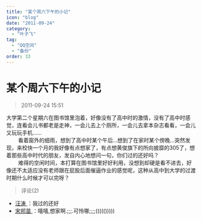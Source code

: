 ```yaml
---
title: "某个周六下午的小记"
icon: "blog"
date: "2011-09-24"
category:
  - "叶子飞"
tag:
  - "QQ空间"
  - "备份"
order: 33
---
```

# 某个周六下午的小记
> 2011-09-24 15:51


大学第二个星期六在图书馆里泡着，好像没有了高中时的激情，没有了高中时感觉，连看会儿书都老是走神，一会儿去上个厕所，一会儿去拿本杂志看看，一会儿又玩玩手机……  
        看着窗外的细雨，想到了高中时某个午后…想到了在家时某个傍晚…突然发现，来校快一个月的我好像有点想家了，有点想黄俊旗下的所向披靡的305了，想着那些高中时代的朋友，发自内心地想问一句，你们过的还好吗？  
        难得的空闲时间，本打算在图书馆里好好利用，没想到却硬是看不进去，好像还不太适应没有老师跟在屁股后面催逼作业的感觉呢，这种从高中到大学的过渡时期什么时候才可以完呀？
> 评论(2)


* [汪涛 ](https://user.qzone.qq.com/1012129486)：我过的还好 
* [宋邦苗 ](https://user.qzone.qq.com/570788740)：嘻嘻,想家啊.;;;.可怜哪;;;;((((())))) 